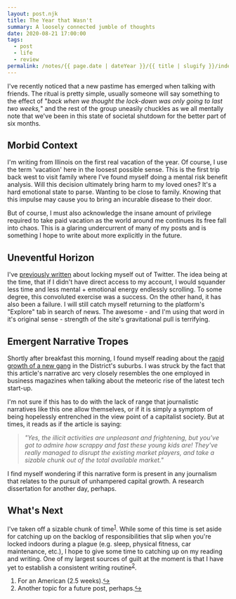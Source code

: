 ```yaml
---
layout: post.njk
title: The Year that Wasn't
summary: A loosely connected jumble of thoughts
date: 2020-08-21 17:00:00
tags:
  - post
  - life
  - review
permalink: /notes/{{ page.date | dateYear }}/{{ title | slugify }}/index.html
---
```


I've recently noticed that a new pastime has emerged when talking with friends. The ritual is pretty simple, usually someone will say something to the effect of "_back when we thought the lock-down was only going to last two weeks,_" and the rest of the group uneasily chuckles as we all mentally note that we've been in this state of societal shutdown for the better part of six months.

## Morbid Context

I'm writing from Illinois on the first real vacation of the year. Of course, I use the term 'vacation' here in the loosest possible sense. This is the first trip back west to visit family where I've found myself doing a mental risk benefit analysis. Will this decision ultimately bring harm to my loved ones? It's a hard emotional state to parse. Wanting to be close to family. Knowing that this impulse may cause you to bring an incurable disease to their door.

But of course, I must also acknowledge the insane amount of privilege required to take paid vacation as the world around me continues its free fall into chaos. This is a glaring undercurrent of many of my posts and is something I hope to write about more explicitly in the future.

## Uneventful Horizon

I've [previously written](../kill-the-feed/) about locking myself out of Twitter. The idea being at the time, that if I didn't have direct access to my account, I would squander less time and less mental + emotional energy endlessly scrolling. To some degree, this convoluted exercise was a success. On the other hand, it has also been a failure. I will still catch myself returning to the platform's "Explore" tab in search of news. The awesome - and I'm using that word in it's original sense - strength of the site's gravitational pull is terrifying.

## Emergent Narrative Tropes

Shortly after breakfast this morning, I found myself reading about the [rapid growth of a new gang](https://www.washingtonpost.com/local/public-safety/reccless-tigers-gang-indictments/2020/08/20/fb3543b8-d8af-11e9-a688-303693fb4b0b_story.html) in the District's suburbs. I was struck by the fact that this article's narrative arc very closely resembles the one employed in business magazines when talking about the meteoric rise of the latest tech start-up.

I'm not sure if this has to do with the lack of range that journalistic narratives like this one allow themselves, or if it is simply a symptom of being hopelessly entrenched in the view point of a capitalist society. But at times, it reads as if the article is saying:

> _"Yes, the illicit activities are unpleasant and frightening, but you've got to admire how scrappy and fast these young kids are! They've really managed to disrupt the existing market players, and take a sizable chunk out of the total available market."_

I find myself wondering if this narrative form is present in any journalism that relates to the pursuit of unhampered capital growth. A research dissertation for another day, perhaps.

## What's Next

I've taken off a sizable chunk of time<sup><a id="ref-1" rel="footnote" href="#footnote-1">1</a></sup>. While some of this time is set aside for catching up on the backlog of responsibilities that slip when you're locked indoors during a plague (e.g. sleep, physical fitness, car maintenance, etc.), I hope to give some time to catching up on my reading and writing. One of my largest sources of guilt at the moment is that I have yet to establish a consistent writing routine<sup><a id="ref-2" rel="footnote" href="#footnote-2">2</a></sup>.

<ol>
  <li id="footnote-1" class="footnote-text">For an American (2.5 weeks).<a href="#ref-1" rel="footnote-jumpback">↪</a></li>
  <li id="footnote-2" class="footnote-text">Another topic for a future post, perhaps.<a href="#ref-2" rel="footnote-jumpback">↪</a></li>
</ol>
